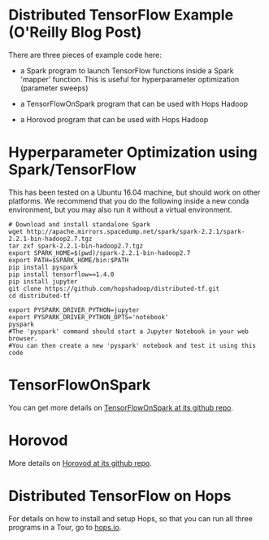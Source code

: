 # Distributed TensorFlow Example (O'Reilly Blog Post)

There are three pieces of example code here:
  
  * a Spark program to launch TensorFlow functions inside a Spark 'mapper' function. This is useful for hyperparameter optimization (parameter sweeps)
  
  * a TensorFlowOnSpark program that can be used with Hops Hadoop
  
  * a Horovod program that can be used with Hops Hadoop


Hyperparameter Optimization using Spark/TensorFlow
====

This has been tested on a Ubuntu 16.04 machine, but should work on other platforms.
We recommend that you do the following inside a new conda environment, but you may also run it without a virtual environment.


    # Download and install standalone Spark
    wget http://apache.mirrors.spacedump.net/spark/spark-2.2.1/spark-2.2.1-bin-hadoop2.7.tgz
    tar zxf spark-2.2.1-bin-hadoop2.7.tgz
    export SPARK_HOME=$(pwd)/spark-2.2.1-bin-hadoop2.7
    export PATH=$SPARK_HOME/bin:$PATH
    pip install pyspark
    pip install tensorflow==1.4.0
    pip install jupyter
    git clone https://github.com/hopshadoop/distributed-tf.git
    cd distributed-tf
    
    export PYSPARK_DRIVER_PYTHON=jupyter
    export PYSPARK_DRIVER_PYTHON_OPTS='notebook'
    pyspark
    #The 'pyspark' command should start a Jupyter Notebook in your web browser. 
    #You can then create a new 'pyspark' notebook and test it using this code
    
    


TensorFlowOnSpark 
===================

You can get more details on [TensorFlowOnSpark at its github repo](https://github.com/yahoo/TensorFlowOnSpark).

Horovod
====================

More details on [Horovod at its github repo](https://github.com/uber/horovod).
    
    
Distributed TensorFlow on Hops
=====================

For details on how to install and setup Hops, so that you can run all three programs in a Tour, go to [hops.io](http://www.hops.io).

